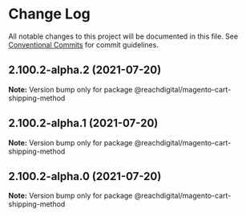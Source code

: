 # Change Log

All notable changes to this project will be documented in this file.
See [Conventional Commits](https://conventionalcommits.org) for commit guidelines.

## 2.100.2-alpha.2 (2021-07-20)

**Note:** Version bump only for package @reachdigital/magento-cart-shipping-method





## 2.100.2-alpha.1 (2021-07-20)

**Note:** Version bump only for package @reachdigital/magento-cart-shipping-method





## 2.100.2-alpha.0 (2021-07-20)

**Note:** Version bump only for package @reachdigital/magento-cart-shipping-method
